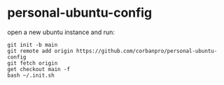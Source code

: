 # personal-ubuntu-config

open a new ubuntu instance and run:

```
git init -b main
git remote add origin https://github.com/corbanpro/personal-ubuntu-config
git fetch origin
get checkout main -f
bash ~/.init.sh
```
